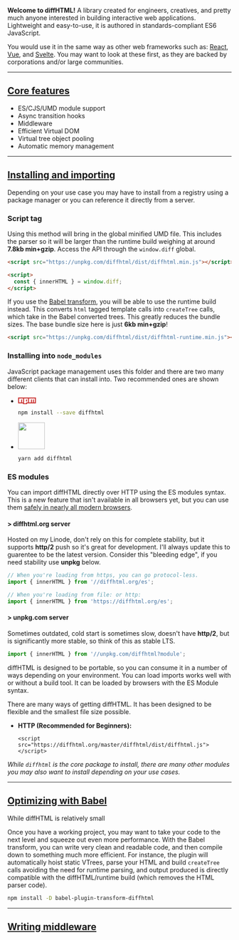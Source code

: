 **Welcome to diffHTML!** A library created for engineers, creatives, and pretty
much anyone interested in building interactive web applications. Lightweight
and easy-to-use, it is authored in standards-compliant ES6 JavaScript.

You would use it in the same way as other web frameworks such as:
[React](https://reactjs.org/), [Vue](https://vuejs.org/), and
[Svelte](https://svelte.dev/). You may want to look at these first, as they are
backed by corporations and/or large communities.  

<a name="core-features"></a>

---

## <a href="#core-features">Core features</a>

- <span class="list-icon fa fa-exchange"></span> ES/CJS/UMD module support
- <span class="list-icon fa fa-retweet"></span> Async transition hooks
- <span class="list-icon fa fa-link"></span> Middleware
- <span class="list-icon fa fa-code"></span> Efficient Virtual DOM
- <span class="list-icon fa fa-tree"></span> Virtual tree object pooling
- <span class="list-icon fa fa-codiepie"></span> Automatic memory management

<a name="installing-and-importing"></a>

---

## <a href="#installing-and-importing">Installing and importing</a>

Depending on your use case you may have to install from a registry using a
package manager or you can reference it directly from a server.

### Script tag

Using this method will bring in the global minified UMD file. This includes the
parser so it will be larger than the runtime build weighing at around
**7.8kb min+gzip**. Access the API through the `window.diff` global.

```html
<script src="https://unpkg.com/diffhtml/dist/diffhtml.min.js"></script>

<script>
  const { innerHTML } = window.diff;
</script>
```

If you use the [Babel transform](#optimizing-with-babel), you will be able to
use the runtime build instead.  This converts `html` tagged template calls into
`createTree` calls, which take in the Babel converted trees. This greatly
reduces the bundle sizes. The base bundle size here is just **6kb min+gzip**!

```html
<script src="https://unpkg.com/diffhtml/dist/diffhtml-runtime.min.js"></script>
```

### Installing into `node_modules`

JavaScript package management uses this folder and there are two many different
clients that can install into. Two recommended ones are shown below:

* <svg viewBox="0 0 18 7" width="40" style="position: relative; top: 2px;">
    <path fill="#CB3837" d="M0,0v6h5v1h4v-1h9v-6"></path>
    <path fill="#FFF" d="M1,1v4h2v-3h1v3h1v-4h1v5h2v-4h1v2h-1v1h2v-4h1v4h2v-3h1v3h1v-3h1v3h1v-4"></path>
  </svg>

  ``` sh
  npm install --save diffhtml
  ```

* <img width="60" src="images/yarn-logo.svg">

  ``` sh
  yarn add diffhtml
  ```

### ES modules

You can import diffHTML directly over HTTP using the ES modules syntax. This is
a new feature that isn't available in all browsers yet, but you can use them
[safely in nearly all modern browsers](https://caniuse.com/#search=modules).

#### > diffhtml.org server

Hosted on my Linode, don't rely on this for complete stability, but it supports
**http/2** push so it's great for development. I'll always update this to
guarentee to be the latest version. Consider this "bleeding edge", if you need
stability use **unpkg** below.

``` javascript
// When you're loading from https, you can go protocol-less.
import { innerHTML } from '//diffhtml.org/es';

// When you're loading from file: or http:
import { innerHTML } from 'https://diffhtml.org/es';
```

#### > unpkg.com server

Sometimes outdated, cold start is sometimes slow, doesn't have **http/2**, but
is significantly more stable, so think of this as stable LTS.

``` javascript
import { innerHTML } from '//unpkg.com/diffhtml?module';
```

diffHTML is designed to be portable, so you can consume it in a number of ways
depending on your environment. You can load imports  works well with or without a build tool. It
can be loaded by browsers with the ES Module syntax.
 
There are many ways of getting diffHTML. It has been designed to be flexible
and the smallest file size possible.

* **HTTP (Recommended for Beginners):**

  ```
  <script src="https://diffhtml.org/master/diffhtml/dist/diffhtml.js"></script>
  ```

_While `diffhtml` is the core package to install, there are many other modules
you may also want to install depending on your use cases._

<a name="optimizing-with-babel"></a>

---

## <a href="#optimizing-with-babel">Optimizing with Babel</a>

While diffHTML is relatively small

Once you have a working project, you may want to take your code to the next
level and squeeze out even more performance. With the Babel transform, you can
write very clean and readable code, and then compile down to something much more
efficient. For instance, the plugin will automatically hoist static VTrees,
parse your HTML and build `createTree` calls avoiding the need for runtime
parsing, and output produced is directly compatible with the diffHTML/runtime
build (which removes the HTML parser code).

``` sh
npm install -D babel-plugin-transform-diffhtml
```

<a name="writing-middleware"></a>

---

## <a href="#writing-middleware">Writing middleware</a>
